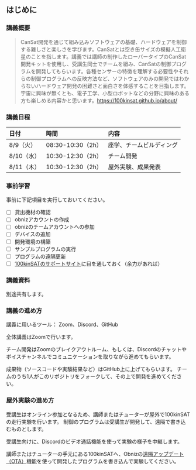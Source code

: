 ## はじめに

### 講義概要

> CanSat開発を通じて組み込みソフトウェアの基礎、ハードウェアを制御する難しさと楽しさを学びます。CanSatとは空き缶サイズの模擬人工衛星のことを指します。講義では講師の制作したローバータイプのCanSat開発キットを使用し、受講生同士でチームを組み、CanSatの制御プログラムを開発してもらいます。各種センサーの特徴を理解する必要性やそれらの制御プログラムへの反映方法など、ソフトウェアのみの開発ではわからないハードウェア開発の困難さと面白さを体感することを目指します。 宇宙に興味が無くとも、電子工学、小型ロボットなどの分野に興味のある方も楽しめる内容かと思います。https://100kinsat.github.io/about/

### 講義日程

|日付|時間|内容|
|:---|:---|:---|
|8/9（火）|08:30-10:30（2h）|座学、チームビルディング|
|8/10（水）|10:30-12:30（2h）|チーム開発|
|8/11（木）|10:30-12:30（2h）|屋外実験、成果発表|

### 事前学習

事前に下記項目を実行しておいてください。

- [ ] 貸出機材の確認
- [ ] obnizアカウントの作成
- [ ] obnizのチームアカウントへの参加
- [ ] デバイスの追加
- [ ] 開発環境の構築
- [ ] サンプルプログラムの実行
- [ ] プログラムの遠隔更新
- [ ] [100kinSATのサポートサイト](https://100kinsat.github.io/posts/getting-started/)に目を通しておく（余力があれば）

### 講義資料

別途共有します。

### 講義の進め方

講義に用いるツール：
Zoom、Discord、GitHub

全体講義はZoomで行います。

チーム開発はZoomのブレイクアウトルーム、もしくは、Discordのチャットやボイスチャンネルでコミュニケーションを取りながら進めてもらいます。

成果物（ソースコードや実験結果など）はGitHub上に上げてもらいます。
チームのうち1人がこのリポジトリをフォークして、その上で開発を進めてください。

### 屋外実験の進め方

受講生はオンライン参加となるため、講師またはチューターが屋外で100kinSATの走行実験を行います。
制御のプログラムは受講生が開発して、遠隔で書き込むものとします。

受講生向けに、Discordのビデオ通話機能を使って実験の様子を中継します。

講師またはチューターの手元にある100kinSATへ、Obnizの[遠隔アップデート（OTA）](https://obniz.com/ja/doc/reference/obnizos-for-esp32/plugin/ota)機能を使って開発したプログラムを書き込んで実験してください。
